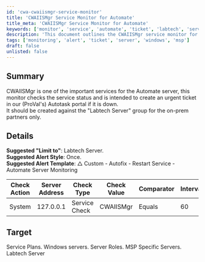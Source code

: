 ```yaml
---
id: 'cwa-cwaiismgr-service-monitor'
title: 'CWAIISMgr Service Monitor for Automate'
title_meta: 'CWAIISMgr Service Monitor for Automate'
keywords: ['monitor', 'service', 'automate', 'ticket', 'labtech', 'server']
description: 'This document outlines the CWAIISMgr service monitor for the Automate server, detailing its purpose, configuration, and alert settings to ensure timely ticket creation in the Autotask portal when the service is down.'
tags: ['monitoring', 'alert', 'ticket', 'server', 'windows', 'msp']
draft: false
unlisted: false
---
```

## Summary

CWAIISMgr is one of the important services for the Automate server, this monitor checks the service status and is intended to create an urgent ticket in our (ProVal's) Autotask portal if it is down.  
It should be created against the "Labtech Server" group for the on-prem partners only.

## Details

**Suggested "Limit to"**: Labtech Server.  
**Suggested Alert Style**: Once.  
**Suggested Alert Template**: △ Custom - Autofix - Restart Service - Automate Server Monitoring  

| Check Action | Server Address | Check Type    | Check Value | Comparator | Interval | Result |
|--------------|----------------|---------------|-------------|------------|----------|--------|
| System       | 127.0.0.1     | Service Check | CWAIISMgr   | Equals     | 60       | 1      |

## Target

Service Plans. Windows servers. Server Roles. MSP Specific Servers. Labtech Server


